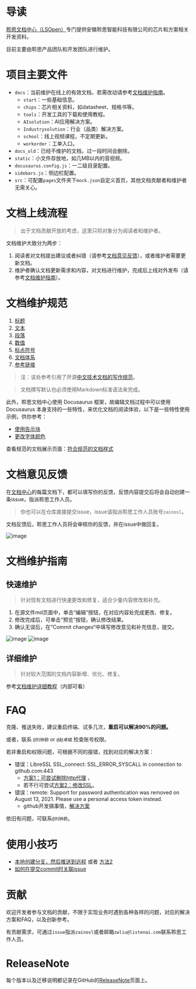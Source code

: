 # 导读

[聆思文档中心（LSOpen）](https://docs.listenai.com/)专门提供安徽聆思智能科技有限公司的芯片和方案相关开发资料。

目前主要由聆思产品团队和开发团队进行维护。

# 项目主要文件

- `docs`：当前维护在线上的有效文档，若需改动请参考[文档维护指南](#文档维护指南)。
  - `start`：一些基础信息。
  - `chips`：芯片相关资料，如datasheet、规格书等。
  - `tools`：开发工具的下载和使用教程。
  - `AIsolution`：AI应用解决方案。
  - `Industrysolution`：行业（品类）解决方案。
  - `school`：线上视频课程，不定期更新。
  - `workorder`：工单入口。
- `docs_old`：已经不维护的文档，过一段时间会删除。
- `static`：小文件存放地，如几MB以内的音视频。
- `docusaurus.config.js`：一二级目录配置。
- `sidebars.js`：侧边栏配置。
- `src`：可配置`pages`文件夹下`mock.json`自定义首页，其他文档贡献者和维护者无需关心。

# 文档上线流程

> 出于文档贡献开放的考虑，这里只将对象分为阅读者和维护者。

文档维护大致分为两步：
1. 阅读者对文档提出建议或者纠错（请参考[文档意见反馈](#文档意见反馈)），或者维护者需要更新文档。
2. 维护者确认文档更新需求和内容，对文档进行维护，完成后上线对外发布（请参考[文档维护指南](#文档维护指南)）。

# 文档维护规范

1. [标题](document_specification/docs/title.md)
2. [文本](document_specification/docs/text.md)
3. [段落](document_specification/docs/paragraph.md)
4. [数值](document_specification/docs/number.md)
5. [标点符号](document_specification/docs/marks.md)
6. [文档体系](document_specification/docs/structure.md)
7. [参考链接](document_specification/docs/reference.md)
> 注：该处参考引用了开源[中文技术文档的写作规范](https://github.com/ruanyf/document-style-guide)。

> 文档撰写默认也必须使用Markdown标准语法来完成。

此外，聆思文档中心使用 Docusaurus 框架，故编辑文档过程中可以使用 Docusaurus 本身支持的一些特性，来优化文档的阅读体验，以下是一些特性使用示例，供你参考：
- [使用告示块](https://docusaurus.io/zh-CN/docs/markdown-features/admonitions)
- [更改字体颜色](https://www.docusaurus.cn/docs/markdown-features/react#using-jsx-in-markdown)

查看规范的文档展示页面：[符合规范的文档样式](https://docs.listenai.com/AIsolution/ESR/Quick_start/Quick_start)

# 文档意见反馈

在[文档中心](https://docs.listenai.com/)的每篇文档下，都可以填写你的反馈，反馈内容提交后将会自动创建一条issue，指派聆思工作人员。

> 你也可以在仓库直接提交issue，issue请指派聆思工作人员账号`zainosl`。

文档反馈后，聆思工作人员将会审核你的反馈，并在issue中做回复。

![image](https://user-images.githubusercontent.com/48555232/130925791-8ede117b-3f78-4619-8f05-5e81d1858b9c.png)

# 文档维护指南

## 快速维护
> 针对现有文档进行快速更改和修复，适合少量内容修改和补充。
1. 在源文件md页面中，单击“编辑“按钮，在对应内容处完成更改、修复。
2. 修改完成后，可单击“预览“按钮，确认修改结果。
3. 确认无误后，在“Commit changes“中填写修改意见和补充信息，提交。

![image](https://user-images.githubusercontent.com/48555232/130927193-4653aa79-b3d5-4c22-b4ab-ec7221280ae5.png)
![image](https://user-images.githubusercontent.com/48555232/130927718-318b2608-a046-43ac-ae06-c4a2ce3b892f.png)

## 详细维护
> 针对较大范围的文档内容新增、优化、修复。

参考[文档维护详细教程](https://www.tapd.cn/43138663/documents/show/1143138663001002430#target:toc15)（内部可看）

# FAQ
克隆、推送失败，建议重启终端、试多几次，**重启可以解决90%的问题。** 

或者，联系 `@刘钟蔚` or `@赵卓斌` 检查账号权限。

若非重启和权限问题，可根据不同的报错，找到对应的解决方案：
- 错误：LibreSSL SSL_connect: SSL_ERROR_SYSCALL in connection to github.com:443
  - [方案1：可尝试删除http代理](https://blog.csdn.net/daerzei/article/details/79528153) ，
  - 若不行可尝试[方案2：修改SSL](https://blog.hyperzsb.tech/git-ssl-error/#%E4%BD%BF%E7%94%A8-https-%E4%BB%A3%E7%90%86)。
- 错误：remote: Support for password authentication was removed on August 13, 2021. Please use a personal access token instead.
  - github开发搞事情，[解决方案](https://blog.csdn.net/weixin_41010198/article/details/119698015)

依旧有问题，可联系`@刘钟蔚`。

# 使用小技巧
- [本地创建分支，然后推送到远程](https://blog.csdn.net/ljj_9/article/details/79386306) 或者 [方法2](https://segmentfault.com/a/1190000022351507)
- [如何在提交commit时关联issue](https://www.kancloud.cn/thinkphp/github-tips/37883)


# 贡献
欢迎开发者参与文档的贡献，不限于实现业务时遇到各种各样的问题，对应的解决方案和FAQ，以及创新参考。

有贡献需求，可通过`issue`指派`zainosl`或者邮箱`zwliu@listenai.com`联系聆思工作人员。


# ReleaseNote
每个版本以及迁移说明都记录在GitHub的[ReleaseNote](https://github.com/LISTENAI/LSOpenWeb/releases)页面上。

